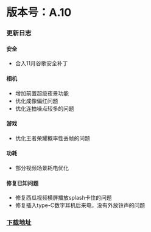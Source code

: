 # 版本号：A.10
### 更新日志
#### 安全
- 合入11月谷歌安全补丁
#### 相机
- 增加前置超级夜景功能
- 优化成像偏红问题
- 优化连拍噪点较多的问题
#### 游戏
- 优化王者荣耀概率性丢帧的问题
#### 功耗
- 部分视频场景耗电优化
#### 修复已知问题
- 修复西瓜视频横屏播放splash卡住的问题
- 修复插入type-C数字耳机后来电，没有外放铃声的问题
### [下载地址](https://download.c.realme.com/osupdate/RMX1971_11_OTA_0100_all_CSvO3xokVQUP.ozip)
